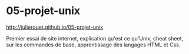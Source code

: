 # 05-projet-unix
http://julierouet.github.io/05-projet-unix

Premier essai de site internet, explication qu'est ce qu'Unix, cheat sheet, sur les commandes de base, apprentissage des langages HTML et Css.
